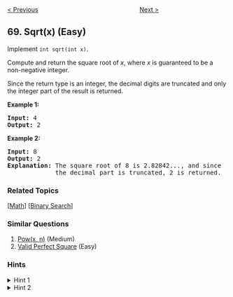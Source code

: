 <!--|This file generated by command(leetcode description); DO NOT EDIT.    |-->
<!--+----------------------------------------------------------------------+-->
<!--|@author    Openset <openset.wang@gmail.com>                           |-->
<!--|@link      https://github.com/openset                                 |-->
<!--|@home      https://github.com/openset/leetcode                        |-->
<!--+----------------------------------------------------------------------+-->

[< Previous](https://github.com/openset/leetcode/tree/master/problems/text-justification "Text Justification")
　　　　　　　　　　　　　　　　
[Next >](https://github.com/openset/leetcode/tree/master/problems/climbing-stairs "Climbing Stairs")

## 69. Sqrt(x) (Easy)

<p>Implement <code>int sqrt(int x)</code>.</p>

<p>Compute and return the square root of <em>x</em>, where&nbsp;<em>x</em>&nbsp;is guaranteed to be a non-negative integer.</p>

<p>Since the return type&nbsp;is an integer, the decimal digits are truncated and only the integer part of the result&nbsp;is returned.</p>

<p><strong>Example 1:</strong></p>

<pre>
<strong>Input:</strong> 4
<strong>Output:</strong> 2
</pre>

<p><strong>Example 2:</strong></p>

<pre>
<strong>Input:</strong> 8
<strong>Output:</strong> 2
<strong>Explanation:</strong> The square root of 8 is 2.82842..., and since 
&nbsp;            the decimal part is truncated, 2 is returned.
</pre>

### Related Topics
  [[Math](https://github.com/openset/leetcode/tree/master/tag/math/README.md)]
  [[Binary Search](https://github.com/openset/leetcode/tree/master/tag/binary-search/README.md)]

### Similar Questions
  1. [Pow(x, n)](https://github.com/openset/leetcode/tree/master/problems/powx-n) (Medium)
  1. [Valid Perfect Square](https://github.com/openset/leetcode/tree/master/problems/valid-perfect-square) (Easy)

### Hints
<details>
<summary>Hint 1</summary>
Try exploring all integers. (Credits: @annujoshi)
</details>
<details>
<summary>Hint 2</summary>
Use the sorted property of integers to reduced the search space. (Credits: @annujoshi)
</details>
